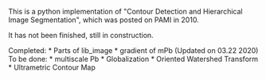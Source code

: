 This is a python implementation of "Contour Detection and Hierarchical Image Segmentation", which was posted on PAMI in 2010.

It has not been finished, still in construction.

Completed:
	* Parts of lib_image
	* gradient of mPb
	(Updated on 03.22 2020)
To be done: 
	* multiscale Pb
	* Globalization
	* Oriented Watershed Transform
	* Ultrametric Contour Map 
